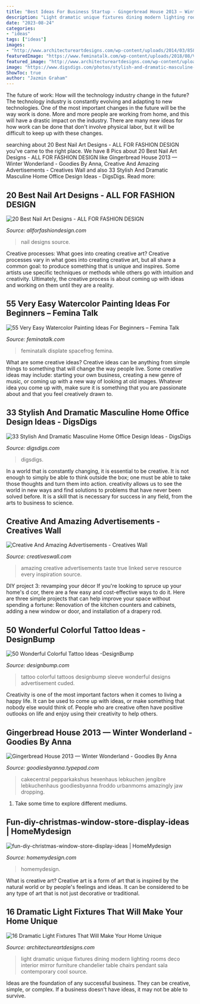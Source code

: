 ```yaml
---
title: "Best Ideas For Business Startup - Gingerbread House 2013 — Winter Wonderland"
description: "Light dramatic unique fixtures dining modern lighting rooms deco interior mirror furniture chandelier table chairs pendant sala contemporary cool source"
date: "2023-08-24"
categories:
- "ideas"
tags: ["ideas"]
images:
- "http://www.architectureartdesigns.com/wp-content/uploads/2014/03/858.jpg"
featuredImage: "https://www.feminatalk.com/wp-content/uploads/2018/08/Very-Easy-Watercolor-Painting-Ideas-for-beginners00014.jpg"
featured_image: "http://www.architectureartdesigns.com/wp-content/uploads/2014/03/858.jpg"
image: "https://www.digsdigs.com/photos/stylish-and-dramatic-masculine-home-offices-34.jpg"
ShowToc: true
author: "Jazmin Graham"
---
```



The future of work: How will the technology industry change in the future?
The technology industry is constantly evolving and adapting to new technologies. One of the most important changes in the future will be the way work is done. More and more people are working from home, and this will have a drastic impact on the industry. There are many new ideas for how work can be done that don't involve physical labor, but it will be difficult to keep up with these changes.

	

		
searching about 20 Best Nail Art Designs - ALL FOR FASHION DESIGN you've came to the right place. We have 8 Pics about 20 Best Nail Art Designs - ALL FOR FASHION DESIGN like Gingerbread House 2013 — Winter Wonderland - Goodies By Anna, Creative And Amazing Advertisements - Creatives Wall and also 33 Stylish And Dramatic Masculine Home Office Design Ideas - DigsDigs. Read more:
		
    
## 20 Best Nail Art Designs - ALL FOR FASHION DESIGN

<img loading=lazy src="https://allforfashiondesign.com/wp-content/uploads/2013/11/ma-2.jpg" onerror="this.onerror=null;this.src='https://tse3.mm.bing.net/th?id=OIP.cw5oXTHH_WSeZLmSYFGwIgHaK9&amp;pid=15.1';" alt="20 Best Nail Art Designs - ALL FOR FASHION DESIGN">

_Source: allforfashiondesign.com_

>nail designs source. 

	

Creative processes: What goes into creating creative art?
Creative processes vary in what goes into creating creative art, but all share a common goal: to produce something that is unique and inspires. Some artists use specific techniques or methods while others go with intuition and creativity. Ultimately, the creative process is about coming up with ideas and working on them until they are a reality.

    
## 55 Very Easy Watercolor Painting Ideas For Beginners – Femina Talk

<img loading=lazy src="https://www.feminatalk.com/wp-content/uploads/2018/08/Very-Easy-Watercolor-Painting-Ideas-for-beginners00014.jpg" onerror="this.onerror=null;this.src='https://tse3.mm.bing.net/th?id=OIP.YGQouffOcLBMAzq4ctaSpwHaKZ&amp;pid=15.1';" alt="55 Very Easy Watercolor Painting Ideas For Beginners – Femina Talk">

_Source: feminatalk.com_

>feminatalk displate spacefrog femina. 

	

What are some creative ideas?
Creative ideas can be anything from simple things to something that will change the way people live. Some creative ideas may include: starting your own business, creating a new genre of music, or coming up with a new way of looking at old images. Whatever idea you come up with, make sure it is something that you are passionate about and that you feel creatively drawn to.

    
## 33 Stylish And Dramatic Masculine Home Office Design Ideas - DigsDigs

<img loading=lazy src="https://www.digsdigs.com/photos/stylish-and-dramatic-masculine-home-offices-34.jpg" onerror="this.onerror=null;this.src='https://tse2.mm.bing.net/th?id=OIP.UNwUzi8DV6NObK_F5oi4jgHaEn&amp;pid=15.1';" alt="33 Stylish And Dramatic Masculine Home Office Design Ideas - DigsDigs">

_Source: digsdigs.com_

>digsdigs. 

	

In a world that is constantly changing, it is essential to be creative. It is not enough to simply be able to think outside the box; one must be able to take those thoughts and turn them into action. creativity allows us to see the world in new ways and find solutions to problems that have never been solved before. It is a skill that is necessary for success in any field, from the arts to business to science.

    
## Creative And Amazing Advertisements - Creatives Wall

<img loading=lazy src="https://www.creativeswall.com/wp-content/uploads/2014/04/Follow-The-True-Taste-2-o-e1398619362770.jpg" onerror="this.onerror=null;this.src='https://tse1.mm.bing.net/th?id=OIP.C6g6H5fJNHF5Rt39CzBi1QHaKe&amp;pid=15.1';" alt="Creative And Amazing Advertisements - Creatives Wall">

_Source: creativeswall.com_

>amazing creative advertisements taste true linked serve resource every inspiration source. 

	

DIY project 3: revamping your décor
If you're looking to spruce up your home's d cor, there are a few easy and cost-effective ways to do it. Here are three simple projects that can help improve your space without spending a fortune: Renovation of the kitchen counters and cabinets, adding a new window or door, and installation of a drapery rod.

    
## 50 Wonderful Colorful Tattoo Ideas -DesignBump

<img loading=lazy src="https://designbump.com/wp-content/uploads/2015/12/Colorful-Sleeve-Tattoo.jpg" onerror="this.onerror=null;this.src='https://tse1.mm.bing.net/th?id=OIP.sR3JSkYGMvQcGGMfPtoj9QHaJ4&amp;pid=15.1';" alt="50 Wonderful Colorful Tattoo Ideas -DesignBump">

_Source: designbump.com_

>tattoo colorful tattoos designbump sleeve wonderful designs advertisement cuded. 

	

Creativity is one of the most important factors when it comes to living a happy life. It can be used to come up with ideas, or make something that nobody else would think of. People who are creative often have positive outlooks on life and enjoy using their creativity to help others.

    
## Gingerbread House 2013 — Winter Wonderland - Goodies By Anna

<img loading=lazy src="https://goodiesbyanna.typepad.com/.a/6a013486ea23b7970c019b031b5bcd970d-600wi" onerror="this.onerror=null;this.src='https://tse2.mm.bing.net/th?id=OIP.o1t9kmjyrg_Ajcx1T_X10gHaK8&amp;pid=15.1';" alt="Gingerbread House 2013 — Winter Wonderland - Goodies By Anna">

_Source: goodiesbyanna.typepad.com_

>cakecentral pepparkakshus hexenhaus lebkuchen jengibre lebkuchenhaus goodiesbyanna froddo urbanmoms amazingly jaw dropping. 

	

1. Take some time to explore different mediums.

    
## Fun-diy-christmas-window-store-display-ideas | HomeMydesign

<img loading=lazy src="https://homemydesign.com/wp-content/uploads/2019/12/fun-diy-christmas-window-store-display-ideas.jpg" onerror="this.onerror=null;this.src='https://tse2.mm.bing.net/th?id=OIP.BklglxYY6Icn0P-i18tR7gHaLO&amp;pid=15.1';" alt="fun-diy-christmas-window-store-display-ideas | HomeMydesign">

_Source: homemydesign.com_

>homemydesign. 

	

What is creative art?
Creative art is a form of art that is inspired by the natural world or by people's feelings and ideas. It can be considered to be any type of art that is not just decorative or traditional.

    
## 16 Dramatic Light Fixtures That Will Make Your Home Unique

<img loading=lazy src="http://www.architectureartdesigns.com/wp-content/uploads/2014/03/858.jpg" onerror="this.onerror=null;this.src='https://tse3.mm.bing.net/th?id=OIP.AHFck0Pe13zGU1a3HIhvfQAAAA&amp;pid=15.1';" alt="16 Dramatic Light Fixtures That Will Make Your Home Unique">

_Source: architectureartdesigns.com_

>light dramatic unique fixtures dining modern lighting rooms deco interior mirror furniture chandelier table chairs pendant sala contemporary cool source. 

	

Ideas are the foundation of any successful business. They can be creative, simple, or complex. If a business doesn't have ideas, it may not be able to survive.

